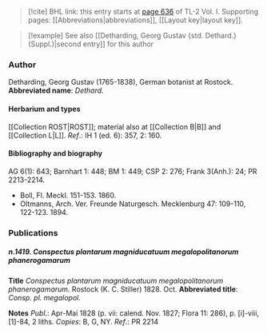 > [!cite] BHL link: this entry starts at [page 636](https://www.biodiversitylibrary.org/page/33120767) of TL-2 Vol. I.
> Supporting pages: [[Abbreviations|abbreviations]], [[Layout key|layout key]].

> [!example] See also [[Detharding, Georg Gustav {std. Dethard.} (Suppl.)|second entry]] for this author

### Author

Detharding, Georg Gustav (1765-1838), German botanist at Rostock. 
**Abbreviated name**: *Dethard.*

#### Herbarium and types

[[Collection ROST|ROST]]; material also at [[Collection B|B]] and [[Collection L|L]].
*Ref*.: IH 1 (ed. 6): 357, 2: 160.

#### Bibliography and biography

AG 6(1): 643; Barnhart 1: 448; BM 1: 449; CSP 2: 276; Frank 3(Anh.): 24; PR 2213-2214.
- Boll, Fl. Meckl. 151-153. 1860.
- Oltmanns, Arch. Ver. Freunde Naturgesch. Mecklenburg 47: 109-110, 122-123. 1894.

### Publications

##### n.1419. Conspectus plantarum magniducatuum megalopolitanorum phanerogamarum

**Title**
*Conspectus plantarum magniducatuum megalopolitanorum phanerogamarum*. Rostock (K. C. Stiller) 1828. Oct.
**Abbreviated title**: *Consp. pl. megalopol.*

**Notes**
*Publ*.: Apr-Mai 1828 (p. vii: calend. Nov. 1827; Flora 11: 286), p. \[i\]-viii, \[1\]-84, 2 liths. *Copies*: B, G, NY.
*Ref*.: PR 2214

